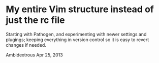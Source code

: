 # My entire Vim structure instead of just the rc file

Starting with Pathogen, and experimenting with newer
settings and plugings; keeping everything in version 
control so it is easy to revert changes if needed.

Ambidextrous
Apr 25, 2013
